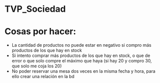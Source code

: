 # TVP_Sociedad
<h1>Cosas por hacer:</h1>
<ul>
<li>La cantidad de productos no puede estar en negativo si compro más productos de los que hay en stock</li>
<li>Si intento comprar más productos de los que hay en stock, o que de error o que solo compre el máximo que haya (si hay 20 y compro 30, que solo me coja los 20)</li>
<li>No poder reservar una mesa dos veces en la misma fecha y hora, para ello crear una relación en la bd</li>
